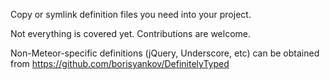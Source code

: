 Copy or symlink definition files you need into your project.

Not everything is covered yet. Contributions are welcome.

Non-Meteor-specific definitions (jQuery, Underscore, etc) can be obtained from https://github.com/borisyankov/DefinitelyTyped
